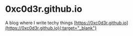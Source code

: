 # 0xc0d3r.github.io

A blog where I write techy things [https://0xc0d3r.github.io](https://0xc0d3r.github.io){:target="_blank"}
